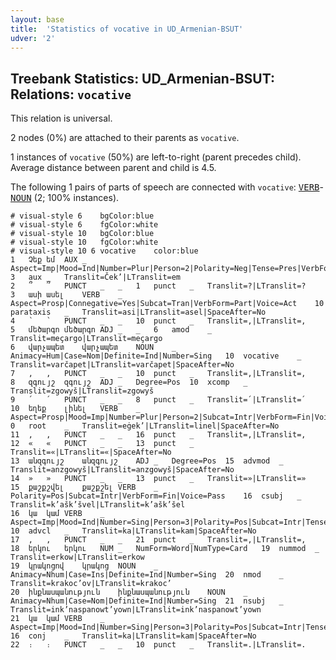 ```yaml
---
layout: base
title:  'Statistics of vocative in UD_Armenian-BSUT'
udver: '2'
---
```


## Treebank Statistics: UD_Armenian-BSUT: Relations: `vocative`

This relation is universal.

2 nodes (0%) are attached to their parents as `vocative`.

1 instances of `vocative` (50%) are left-to-right (parent precedes child).
Average distance between parent and child is 4.5.

The following 1 pairs of parts of speech are connected with `vocative`: <tt><a href="hy_bsut-pos-VERB.html">VERB</a></tt>-<tt><a href="hy_bsut-pos-NOUN.html">NOUN</a></tt> (2; 100% instances).


~~~ conllu
# visual-style 6	bgColor:blue
# visual-style 6	fgColor:white
# visual-style 10	bgColor:blue
# visual-style 10	fgColor:white
# visual-style 10 6 vocative	color:blue
1	Չեք	եմ	AUX	_	Aspect=Imp|Mood=Ind|Number=Plur|Person=2|Polarity=Neg|Tense=Pres|VerbForm=Fin	3	aux	_	Translit=Ček’|LTranslit=em
2	՞	՞	PUNCT	_	_	1	punct	_	Translit=?|LTranslit=?
3	ասի	ասել	VERB	_	Aspect=Prosp|Connegative=Yes|Subcat=Tran|VerbForm=Part|Voice=Act	10	parataxis	_	Translit=asi|LTranslit=asel|SpaceAfter=No
4	՝	՝	PUNCT	_	_	10	punct	_	Translit=,|LTranslit=,
5	մեծարգո	մեծարգո	ADJ	_	_	6	amod	_	Translit=meçargo|LTranslit=meçargo
6	վարչապետ	վարչապետ	NOUN	_	Animacy=Hum|Case=Nom|Definite=Ind|Number=Sing	10	vocative	_	Translit=varčapet|LTranslit=varčapet|SpaceAfter=No
7	,	,	PUNCT	_	_	10	punct	_	Translit=,|LTranslit=,
8	զգույշ	զգույշ	ADJ	_	Degree=Pos	10	xcomp	_	Translit=zgowyš|LTranslit=zgowyš
9	՛	՛	PUNCT	_	_	8	punct	_	Translit=՛|LTranslit=՛
10	եղեք	լինել	VERB	_	Aspect=Prosp|Mood=Imp|Number=Plur|Person=2|Subcat=Intr|VerbForm=Fin|Voice=Mid	0	root	_	Translit=eġek’|LTranslit=linel|SpaceAfter=No
11	,	,	PUNCT	_	_	16	punct	_	Translit=,|LTranslit=,
12	«	«	PUNCT	_	_	13	punct	_	Translit=«|LTranslit=«|SpaceAfter=No
13	անզգույշ	անզգույշ	ADJ	_	Degree=Pos	15	advmod	_	Translit=anzgowyš|LTranslit=anzgowyš|SpaceAfter=No
14	»	»	PUNCT	_	_	13	punct	_	Translit=»|LTranslit=»
15	քաշքշվել	քաշքշել	VERB	_	Polarity=Pos|Subcat=Intr|VerbForm=Fin|Voice=Pass	16	csubj	_	Translit=k’ašk’švel|LTranslit=k’ašk’šel
16	կա	կամ	VERB	_	Aspect=Imp|Mood=Ind|Number=Sing|Person=3|Polarity=Pos|Subcat=Intr|Tense=Pres|VerbForm=Fin|Voice=Mid	10	advcl	_	Translit=ka|LTranslit=kam|SpaceAfter=No
17	,	,	PUNCT	_	_	21	punct	_	Translit=,|LTranslit=,
18	երկու	երկու	NUM	_	NumForm=Word|NumType=Card	19	nummod	_	Translit=erkow|LTranslit=erkow
19	կրակոցով	կրակոց	NOUN	_	Animacy=Nhum|Case=Ins|Definite=Ind|Number=Sing	20	nmod	_	Translit=krakoc’ov|LTranslit=krakoc’
20	ինքնասպանություն	ինքնասպանություն	NOUN	_	Animacy=Nhum|Case=Nom|Definite=Ind|Number=Sing	21	nsubj	_	Translit=ink’naspanowt’yown|LTranslit=ink’naspanowt’yown
21	կա	կամ	VERB	_	Aspect=Imp|Mood=Ind|Number=Sing|Person=3|Polarity=Pos|Subcat=Intr|Tense=Pres|VerbForm=Fin|Voice=Mid	16	conj	_	Translit=ka|LTranslit=kam|SpaceAfter=No
22	։	։	PUNCT	_	_	10	punct	_	Translit=.|LTranslit=.

~~~


